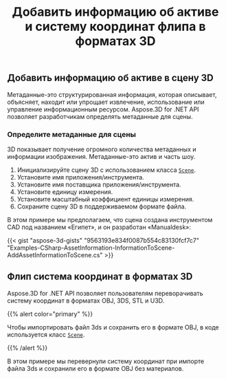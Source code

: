 ﻿---
title: Добавить информацию об активе и систему координат флипа в форматах 3D
type: docs
weight: 10
url: /ru/net/add-an-asset-information-and-flip-coordinate-system-in-3d-formats/
description: Метаданные-это структурированная информация, которая описывает, объясняет, находит или упрощает извлечение, использование или управление информационным ресурсом. Aspose.3D for .NET API позволяет разработчикам определять метаданные для сцены.
---
## **Добавить информацию об активе в сцену 3D**
Метаданные-это структурированная информация, которая описывает, объясняет, находит или упрощает извлечение, использование или управление информационным ресурсом. Aspose.3D for .NET API позволяет разработчикам определять метаданные для сцены.
### **Определите метаданные для сцены**
3D показывает получение огромного количества метаданных и информации изображения. Метаданные-это актив и часть шоу.

1. Инициализируйте сцену 3D с использованием класса [`Scene`](https://reference.aspose.com/3d/net/aspose.threed/scene).
1. Установите имя приложения/инструмента.
1. Установите имя поставщика приложения/инструмента.
1. Установите единицу измерения.
1. Установите масштабный коэффициент единицы измерения.
1. Сохраните сцену 3D в поддерживаемом формате файла.

В этом примере мы предполагаем, что сцена создана инструментом CAD под названием «Египет», и он разработан «Manualdesk»:

{{< gist "aspose-3d-gists" "9563193e834f0087b554c83130fcf7c7" "Examples-CSharp-AssetInformation-InformationToScene-AddAssetInformationToScene.cs" >}}
## **Флип система координат в форматах 3D**
Aspose.3D for .NET API позволяет пользователям переворачивать систему координат в форматах OBJ, 3DS, STL и U3D.

{{% alert color="primary" %}} 

Чтобы импортировать файл 3ds и сохранить его в формате OBJ, в коде используется класс [`Scene`](https://reference.aspose.com/3d/net/aspose.threed/scene).

{{% /alert %}} 

В этом примере мы перевернули систему координат при импорте файла 3ds и сохранили его в формате OBJ без материалов.
